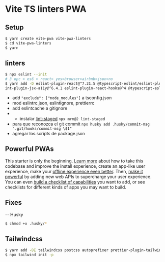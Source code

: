 <h1> Vite TS linters PWA </h1>

## Setup

```sh
$ yarn create vite-pwa vite-pwa-linters
$ cd vite-pwa-linters
$ yarn
```

## linters

```sh
$ npx eslint --init
# 3 opc > es6 > react> yes>browser>airbnb>json>no
$ yarn add -D eslint-plugin-react@^7.21.5 @typescript-eslint/eslint-plugin@latest eslint-config-airbnb@latest eslint@^7.2.0 eslint-plugin-import@^2.22.1 esl
int-plugin-jsx-a11y@^6.4.1 eslint-plugin-react-hooks@^4 @typescript-eslint/parser@latest eslint-config-prettier prettier git-commit-msg-linter
```

- add `"exclude": ["node_modules"]` a tsconfig.json
- mod eslintrc.json, eslintignore, prettierrc
- add eslintcache a gitignore
- - instalar [lint-staged](https://github.com/okonet/lint-staged#installation-and-setup) `npx mrm@2 lint-staged`
- para que reconozca el git commit `npx husky add .husky/commit-msg ".git/hooks/commit-msg \$1"`
- agregar los scripts de package.json

## Powerful PWAs

This starter is only the beginning. [Learn more](https://web.dev/progressive-web-apps/) about how to take this codebase and improve the install experience, create an app-like user experience, make your [offline experience even better](https://web.dev/reliable/). Then, [make it powerful](https://chromeos.dev/en/web/powerful-pwas) by adding new web APIs to supercharge your user experience. You can even [build a checklist of capabilities](https://chromeos.dev/en/web/powerful-pwas#your-pwa-checklist) you want to add, or see checklists for different kinds of apps you may want to build.

## Fixes

-- Husky

```sh
$ chmod +x .husky/*
```

## Tailwindcss

```sh
$ yarn add -DE tailwindcss postcss autoprefixer prettier-plugin-tailwindcss
$ npx tailwind init -p
```
